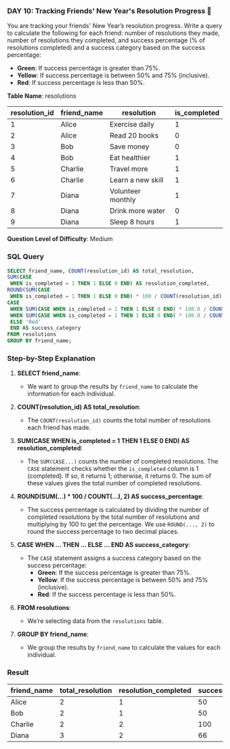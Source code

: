 ### DAY 10: Tracking Friends' New Year's Resolution Progress 🎯

You are tracking your friends' New Year’s resolution progress. Write a query to calculate the following for each friend: number of resolutions they made, number of resolutions they completed, and success percentage (% of resolutions completed) and a success category based on the success percentage:
- **Green**: If success percentage is greater than 75%.
- **Yellow**: If success percentage is between 50% and 75% (inclusive).
- **Red**: If success percentage is less than 50%.

**Table Name**: resolutions

| resolution_id | friend_name | resolution         | is_completed |
|---------------|-------------|--------------------|--------------|
| 1             | Alice       | Exercise daily     | 1            |
| 2             | Alice       | Read 20 books      | 0            |
| 3             | Bob         | Save money         | 0            |
| 4             | Bob         | Eat healthier      | 1            |
| 5             | Charlie     | Travel more        | 1            |
| 6             | Charlie     | Learn a new skill  | 1            |
| 7             | Diana       | Volunteer monthly  | 1            |
| 8             | Diana       | Drink more water   | 0            |
| 9             | Diana       | Sleep 8 hours      | 1            |

**Question Level of Difficulty**: Medium


### SQL Query

```sql
SELECT friend_name, COUNT(resolution_id) AS total_resolution,
SUM(CASE
 WHEN is_completed = 1 THEN 1 ELSE 0 END) AS resolution_completed,
ROUND(SUM(CASE
 WHEN is_completed = 1 THEN 1 ELSE 0 END) * 100 / COUNT(resolution_id), 2) AS success_percentage,
CASE
 WHEN SUM(CASE WHEN is_completed = 1 THEN 1 ELSE 0 END) * 100.0 / COUNT(resolution_id) > 75 THEN 'Green'
 WHEN SUM(CASE WHEN is_completed = 1 THEN 1 ELSE 0 END) * 100.0 / COUNT(resolution_id) BETWEEN 50 AND 75 THEN 'Yellow'
 ELSE 'Red'
 END AS success_category
FROM resolutions
GROUP BY friend_name;
```



### Step-by-Step Explanation

1. **SELECT friend_name**:
   - We want to group the results by `friend_name` to calculate the information for each individual.
  
2. **COUNT(resolution_id) AS total_resolution**:
   - The `COUNT(resolution_id)` counts the total number of resolutions each friend has made.

3. **SUM(CASE WHEN is_completed = 1 THEN 1 ELSE 0 END) AS resolution_completed**:
   - The `SUM(CASE...)` counts the number of completed resolutions. The `CASE` statement checks whether the `is_completed` column is 1 (completed). If so, it returns 1; otherwise, it returns 0. The sum of these values gives the total number of completed resolutions.

4. **ROUND(SUM(...) * 100 / COUNT(...), 2) AS success_percentage**:
   - The success percentage is calculated by dividing the number of completed resolutions by the total number of resolutions and multiplying by 100 to get the percentage. We use `ROUND(..., 2)` to round the success percentage to two decimal places.

5. **CASE WHEN ... THEN ... ELSE ... END AS success_category**:
   - The `CASE` statement assigns a success category based on the success percentage:
     - **Green**: If the success percentage is greater than 75%.
     - **Yellow**: If the success percentage is between 50% and 75% (inclusive).
     - **Red**: If the success percentage is less than 50%.

6. **FROM resolutions**:
   - We’re selecting data from the `resolutions` table.

7. **GROUP BY friend_name**:
   - We group the results by `friend_name` to calculate the values for each individual.



### Result

| friend_name | total_resolution | resolution_completed | success_percentage | success_category |
|-------------|------------------|----------------------|--------------------|------------------|
| Alice       | 2                | 1                    | 50                 | Yellow           |
| Bob         | 2                | 1                    | 50                 | Yellow           |
| Charlie     | 2                | 2                    | 100                | Green            |
| Diana       | 3                | 2                    | 66                 | Yellow           |
